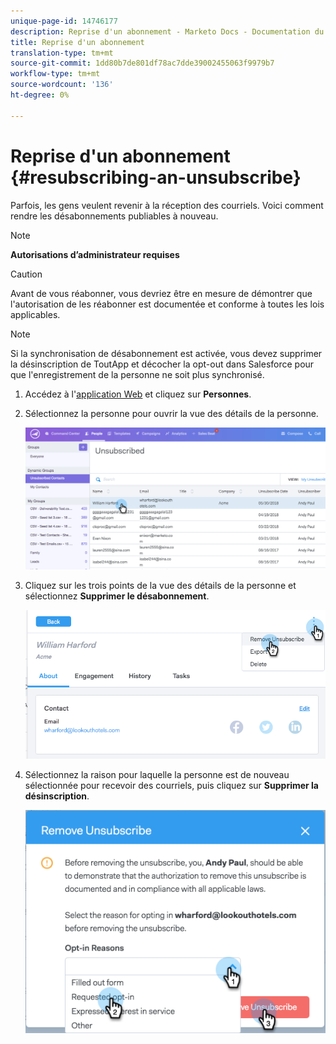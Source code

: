 ```yaml
---
unique-page-id: 14746177
description: Reprise d'un abonnement - Marketo Docs - Documentation du produit
title: Reprise d'un abonnement
translation-type: tm+mt
source-git-commit: 1dd80b7de801df78ac7dde39002455063f9979b7
workflow-type: tm+mt
source-wordcount: '136'
ht-degree: 0%

---
```



# Reprise d&#39;un abonnement {#resubscribing-an-unsubscribe}

Parfois, les gens veulent revenir à la réception des courriels. Voici comment rendre les désabonnements publiables à nouveau.

>[!NOTE]
>
>**Autorisations d’administrateur requises**

>[!CAUTION]
>
>Avant de vous réabonner, vous devriez être en mesure de démontrer que l&#39;autorisation de les réabonner est documentée et conforme à toutes les lois applicables.

>[!NOTE]
>
>Si la synchronisation de désabonnement est activée, vous devez supprimer la désinscription de ToutApp et décocher la opt-out dans Salesforce pour que l&#39;enregistrement de la personne ne soit plus synchronisé.

1. Accédez à l&#39;[application Web](https://toutapp.com/login) et cliquez sur **Personnes**.

1. Sélectionnez la personne pour ouvrir la vue des détails de la personne.

   ![](assets/two.png)

1. Cliquez sur les trois points de la vue des détails de la personne et sélectionnez **Supprimer le désabonnement**.

   ![](assets/three.png)

1. Sélectionnez la raison pour laquelle la personne est de nouveau sélectionnée pour recevoir des courriels, puis cliquez sur **Supprimer la désinscription**.

   ![](assets/four.png)
